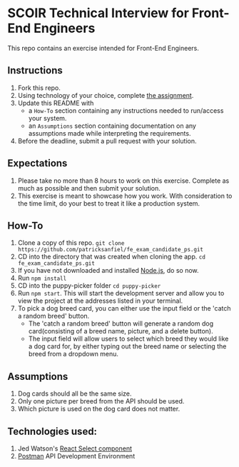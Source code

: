 # SCOIR Technical Interview for Front-End Engineers
This repo contains an exercise intended for Front-End Engineers.

## Instructions
1. Fork this repo.
1. Using technology of your choice, complete [the assignment](./Assignment.md).
1. Update this README with
    * a `How-To` section containing any instructions needed to run/access your system.
    * an `Assumptions` section containing documentation on any assumptions made while interpreting the requirements.
1. Before the deadline, submit a pull request with your solution.

## Expectations
1. Please take no more than 8 hours to work on this exercise. Complete as much as possible and then submit your solution.
1. This exercise is meant to showcase how you work. With consideration to the time limit, do your best to treat it like a production system.

## How-To
1. Clone a copy of this repo.
`git clone https://github.com/patricksanfiel/fe_exam_candidate_ps.git`
2. CD into the directory that was created when cloning the app.
`cd fe_exam_candidate_ps.git`
3. If you have not downloaded and installed [Node.js](https://www.npmjs.com/get-npm), do so now.
4. Run `npm install`
5. CD into the puppy-picker folder
`cd puppy-picker`
6. Run `npm start`. This will start the development server and allow you to view the project at the addresses listed in your terminal.
7. To pick a dog breed card, you can either use the input field or the 'catch a random breed' button. 
   * The 'catch a random breed' button will generate a random dog card(consisting of a breed name, picture, and a delete button). 
   * The input field will allow users to select which breed they would like a dog card for, by either typing out the breed name or            selecting the breed from a dropdown menu.

## Assumptions
1. Dog cards should all be the same size.
2. Only one picture per breed from the API should be used.
3. Which picture is used on the dog card does not matter.

## Technologies used:
1. Jed Watson's [React Select component](https://github.com/JedWatson/react-select)
2. [Postman](https://www.getpostman.com/) API Development Environment
